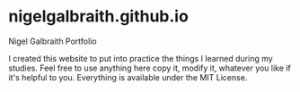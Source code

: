 # nigelgalbraith.github.io
Nigel Galbraith Portfolio

I created this website to put into practice the things I learned during my studies. Feel free to use anything here copy it, modify it, whatever you like if it's helpful to you. Everything is available under the MIT License.

